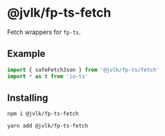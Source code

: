 # @jvlk/fp-ts-fetch

Fetch wrappers for `fp-ts`.

## Example
```ts
import { safeFetchJson } from '@jvlk/fp-ts/fetch'
import * as t from 'io-ts'

```

## Installing
```
npm i @jvlk/fp-ts-fetch
```

```
yarn add @jvlk/fp-ts-fetch
```
